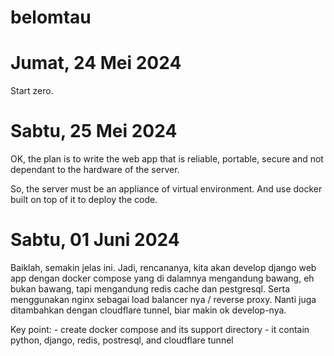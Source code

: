 # belomtau

# Jumat, 24 Mei 2024

Start zero.

# Sabtu, 25 Mei 2024

OK, the plan is to write the web app that is reliable, portable, secure and not dependant to the hardware of the server.

So, the server must be an appliance of virtual environment. And use docker built on top of it to deploy the code.

# Sabtu, 01 Juni 2024

Baiklah, semakin jelas ini. Jadi, rencananya, kita akan develop django web app dengan docker compose yang di dalamnya mengandung bawang, eh bukan bawang, tapi mengandung redis cache dan pestgresql. Serta menggunakan nginx sebagai load balancer nya / reverse proxy. Nanti juga ditambahkan dengan cloudflare tunnel, biar makin ok develop-nya.

Key point:
    - create docker compose and its support directory
    - it contain python, django, redis, postresql, and cloudflare tunnel